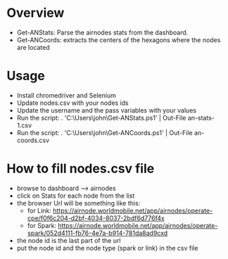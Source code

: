 # Overview
- Get-ANStats: Parse the airnodes stats from the dashboard.
- Get-ANCoords: extracts the centers of the hexagons where the nodes are located

# Usage
- Install chromedriver and Selenium
- Update nodes.csv with your nodes ids
- Update the username and the pass variables with your values
- Run the script: . 'C:\Users\john\Get-ANStats.ps1' | Out-File an-stats-1.csv
- Run the script: . 'C:\Users\john\Get-ANCoords.ps1' | Out-File an-coords.csv

# How to fill nodes.csv file
- browse to dashboard --> airnodes
- click on Stats for each node from the list
- the browser Url will be something like this:
  - for Link: https://airnode.worldmobile.net/app/airnodes/operate-cpe/f0f6c204-d2bf-4034-8037-2bdf6d776f4x
  - for Spark: https://airnode.worldmobile.net/app/airnodes/operate-spark/052d4111-fb76-4e7a-b914-781da8ad9cxd
- the node id is the last part of the url
- put the node id and the node type (spark or link) in the csv file
